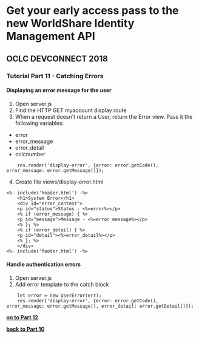 # Get your early access pass to the new WorldShare Identity Management API
## OCLC DEVCONNECT 2018
### Tutorial Part 11 - Catching Errors

#### Displaying an error message for the user
1. Open server.js
2. Find the HTTP GET myaccount display route
3. When a request doesn't return a User, return the Error view. Pass it the following variables:
- error
- error_message
- error_detail
- oclcnumber
```
    res.render('display-error', {error: error.getCode(), error_message: error.getMessage()});
```

4. Create file views/display-error.html
```
<%- include('header.html') -%>
    <h1>System Error</h1>
    <div id="error_content">
    <p id="status">Status - <%=error%></p>
    <% if (error_message) { %>
    <p id="message">Message - <%=error_message%></p>
    <% }; %>
    <% if (error_detail) { %>
    <p id="detail"><%=error_detail%></p>
    <% }; %>
    </div>
<%- include('footer.html') -%>

```

#### Handle authentication errors
1. Open server.js
2. Add error template to the catch block

```
    let error = new UserError(err);
    res.render('display-error', {error: error.getCode(), error_message: error.getMessage(), error_detail: error.getDetail()});
```

**[on to Part 12](tutorial-12.md)**

**[back to Part 10](tutorial-10.md)**